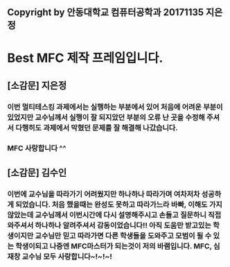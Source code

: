 ## Copyright by 안동대학교 컴퓨터공학과 20171135 지은정
# Best MFC 제작 프레임입니다.

## [소감문] 지은정
### 이번 멀티테스킹 과제에서는 실행하는 부분에서 있어 처음에 어려운 부분이 있었지만 교수님께서 실행이 잘 되지았던 부분의 오류 난 곳을 수정해 주셔서 다행히도 과제에서 막혔던 문제를 잘 해결해 나갔습니다.
### MFC 사랑합니다 ^^
## [소감문] 김수인
### 이번에 교수님을 따라가기 어려웠지만 하나하나 따라가며 여차저차 성공하게 되었습니다. 처음 했을때는 완성도 못하고 따라가느라 바빠, 이해도 가지 않았는데 교수님께서 이번시간에 다시 설명해주시고 손들고 질문하니 직접 와주셔서 하나하나 알려주셔서 감동이었습니다!! 아직 도움만 받고있는 학생이지만 교수님만 믿고 따라가면 다른 학생들을 도와주고 모범이 될 수 있는 학생이되고 나중엔 MFC마스터가 되는것이 저의 바램입니다. MFC, 심재창 교수님 모두 사랑합니다~!~!~!
